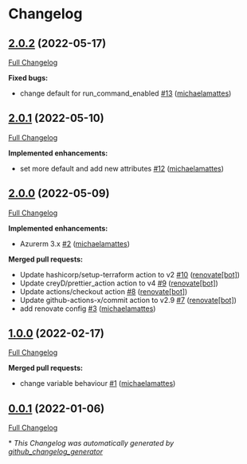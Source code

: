 # Changelog

## [2.0.2](https://github.com/T-Systems-MMS/terraform-azurerm-kubernetes-cluster/tree/2.0.2) (2022-05-17)

[Full Changelog](https://github.com/T-Systems-MMS/terraform-azurerm-kubernetes-cluster/compare/2.0.1...2.0.2)

**Fixed bugs:**

- change default for run\_command\_enabled [\#13](https://github.com/T-Systems-MMS/terraform-azurerm-kubernetes-cluster/pull/13) ([michaelamattes](https://github.com/michaelamattes))

## [2.0.1](https://github.com/T-Systems-MMS/terraform-azurerm-kubernetes-cluster/tree/2.0.1) (2022-05-10)

[Full Changelog](https://github.com/T-Systems-MMS/terraform-azurerm-kubernetes-cluster/compare/2.0.0...2.0.1)

**Implemented enhancements:**

- set more default and add new attributes [\#12](https://github.com/T-Systems-MMS/terraform-azurerm-kubernetes-cluster/pull/12) ([michaelamattes](https://github.com/michaelamattes))

## [2.0.0](https://github.com/T-Systems-MMS/terraform-azurerm-kubernetes-cluster/tree/2.0.0) (2022-05-09)

[Full Changelog](https://github.com/T-Systems-MMS/terraform-azurerm-kubernetes-cluster/compare/1.0.0...2.0.0)

**Implemented enhancements:**

- Azurerm 3.x [\#2](https://github.com/T-Systems-MMS/terraform-azurerm-kubernetes-cluster/pull/2) ([michaelamattes](https://github.com/michaelamattes))

**Merged pull requests:**

- Update hashicorp/setup-terraform action to v2 [\#10](https://github.com/T-Systems-MMS/terraform-azurerm-kubernetes-cluster/pull/10) ([renovate[bot]](https://github.com/apps/renovate))
- Update creyD/prettier\_action action to v4 [\#9](https://github.com/T-Systems-MMS/terraform-azurerm-kubernetes-cluster/pull/9) ([renovate[bot]](https://github.com/apps/renovate))
- Update actions/checkout action [\#8](https://github.com/T-Systems-MMS/terraform-azurerm-kubernetes-cluster/pull/8) ([renovate[bot]](https://github.com/apps/renovate))
- Update github-actions-x/commit action to v2.9 [\#7](https://github.com/T-Systems-MMS/terraform-azurerm-kubernetes-cluster/pull/7) ([renovate[bot]](https://github.com/apps/renovate))
- add renovate config [\#3](https://github.com/T-Systems-MMS/terraform-azurerm-kubernetes-cluster/pull/3) ([michaelamattes](https://github.com/michaelamattes))

## [1.0.0](https://github.com/T-Systems-MMS/terraform-azurerm-kubernetes-cluster/tree/1.0.0) (2022-02-17)

[Full Changelog](https://github.com/T-Systems-MMS/terraform-azurerm-kubernetes-cluster/compare/0.0.1...1.0.0)

**Merged pull requests:**

- change variable behaviour [\#1](https://github.com/T-Systems-MMS/terraform-azurerm-kubernetes-cluster/pull/1) ([michaelamattes](https://github.com/michaelamattes))

## [0.0.1](https://github.com/T-Systems-MMS/terraform-azurerm-kubernetes-cluster/tree/0.0.1) (2022-01-06)

[Full Changelog](https://github.com/T-Systems-MMS/terraform-azurerm-kubernetes-cluster/compare/95c5efbb17115d7abb04f3a62000f47bc1e1cb97...0.0.1)



\* *This Changelog was automatically generated by [github_changelog_generator](https://github.com/github-changelog-generator/github-changelog-generator)*
